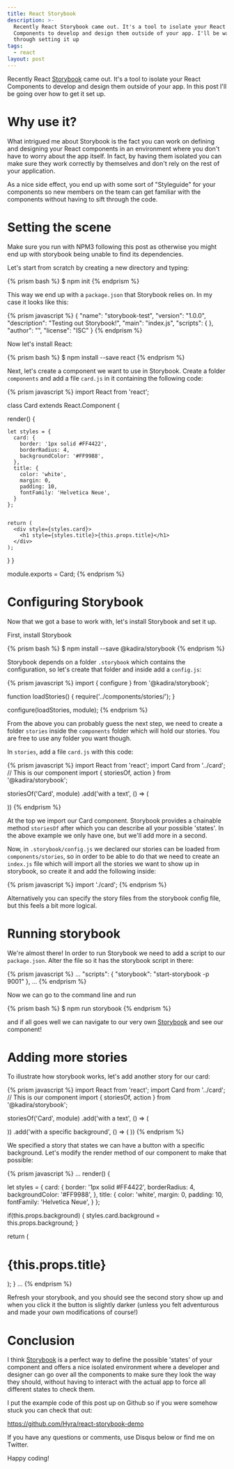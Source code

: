 ```yaml
---
title: React Storybook
description: >-
  Recently React Storybook came out. It's a tool to isolate your React
  Components to develop and design them outside of your app. I'll be walking
  through setting it up
tags:
  - react
layout: post
---
```


Recently React [Storybook][1] came out. It's a tool to isolate your React Components to develop and design them outside of your app. In this post I'll be going over how to get it set up.

# Why use it?

What intrigued me about Storybook is the fact you can work on defining and designing your React components in an environment where you don't have to worry about the app itself. In fact, by having them isolated you can make sure they work correctly by themselves and don't rely on the rest of your application.

As a nice side effect, you end up with some sort of "Styleguide" for your components so new members on the team can get familiar with the components without having to sift through the code.

# Setting the scene

Make sure you run with NPM3 following this post as otherwise you might end up with storybook being unable to find its dependencies.

Let's start from scratch by creating a new directory and typing:

{% prism bash %} $ npm init {% endprism %}

This way we end up with a `package.json` that Storybook relies on. In my case it looks like this:

{% prism javascript %} { "name": "storybook-test", "version": "1.0.0", "description": "Testing out Storybook!", "main": "index.js", "scripts": { }, "author": "", "license": "ISC" } {% endprism %}

Now let's install React:

{% prism bash %} $ npm install --save react {% endprism %}

Next, let's create a component we want to use in Storybook. Create a folder `components` and add a file `card.js` in it containing the following code:

{% prism javascript %} import React from 'react';

class Card extends React.Component {

render() {

```
let styles = {
  card: {
    border: '1px solid #FF4422',
    borderRadius: 4,
    backgroundColor: '#FF9988',
  },
  title: {
    color: 'white',
    margin: 0,
    padding: 10,
    fontFamily: 'Helvetica Neue',
  }
};


return (
  <div style={styles.card}>
    <h1 style={styles.title}>{this.props.title}</h1>
  </div>
);
```

} }

module.exports = Card; {% endprism %}

# Configuring Storybook

Now that we got a base to work with, let's install Storybook and set it up.

First, install Storybook

{% prism bash %} $ npm install --save @kadira/storybook {% endprism %}

Storybook depends on a folder `.storybook` which contains the configuration, so let's create that folder and inside add a `config.js`:

{% prism javascript %} import { configure } from '@kadira/storybook';

function loadStories() { require('../components/stories/'); }

configure(loadStories, module); {% endprism %}

From the above you can probably guess the next step, we need to create a folder `stories` inside the `components` folder which will hold our stories. You are free to use any folder you want though.

In `stories`, add a file `card.js` with this code:

{% prism javascript %} import React from 'react'; import Card from '../card'; // This is our component import { storiesOf, action } from '@kadira/storybook';

storiesOf('Card', module) .add('with a text', () => (

<card title="A little card">
  ))
{% endprism %}</card>

At the top we import our Card component. Storybook provides a chainable method `storiesOf` after which you can describe all your possible 'states'. In the above example we only have one, but we'll add more in a second.

Now, in `.storybook/config.js` we declared our stories can be loaded from `components/stories`, so in order to be able to do that we need to create an `index.js` file which will import all the stories we want to show up in storybook, so create it and add the following inside:

{% prism javascript %} import './card'; {% endprism %}

Alternatively you can specify the story files from the storybook config file, but this feels a bit more logical.

# Running storybook

We're almost there! In order to run Storybook we need to add a script to our `package.json`. Alter the file so it has the storybook script in there:

{% prism javascript %} ... "scripts": { "storybook": "start-storybook -p 9001" }, ... {% endprism %}

Now we can go to the command line and run

{% prism bash %} $ npm run storybook {% endprism %}

and if all goes well we can navigate to our very own [Storybook](http://localhost:9001) and see our component!

# Adding more stories

To illustrate how storybook works, let's add another story for our card:

{% prism javascript %} import React from 'react'; import Card from '../card'; // This is our component import { storiesOf, action } from '@kadira/storybook';

storiesOf('Card', module) .add('with a text', () => (

<card title="A little card">
  ))
  .add('with a specific background', () =&gt; (
    <card title="A little card" background="{" '#550011'="" }="">
  ))
{% endprism %}</card></card>

We specified a story that states we can have a button with a specific background. Let's modify the render method of our component to make that possible:

{% prism javascript %} ... render() {

let styles = { card: { border: '1px solid #FF4422', borderRadius: 4, backgroundColor: '#FF9988', }, title: { color: 'white', margin: 0, padding: 10, fontFamily: 'Helvetica Neue', } };

if(this.props.background) { styles.card.background = this.props.background; }

return (

<div style="{styles.card}">
  <h1 style="{styles.title}">{this.props.title}</h1>
</div>

 ); } ... {% endprism %}



Refresh your storybook, and you should see the second story show up and when you click it the button is slightly darker (unless you felt adventurous and made your own modifications of course!)

# Conclusion

I think [Storybook][1] is a perfect way to define the possible 'states' of your component and offers a nice isolated environment where a developer and designer can go over all the components to make sure they look the way they should, without having to interact with the actual app to force all different states to check them.

I put the example code of this post up on Github so if you were somehow stuck you can check that out:

<https://github.com/Hyra/react-storybook-demo>

If you have any questions or comments, use Disqus below or find me on Twitter.

Happy coding!

[1]: https://github.com/kadirahq/react-storybook
